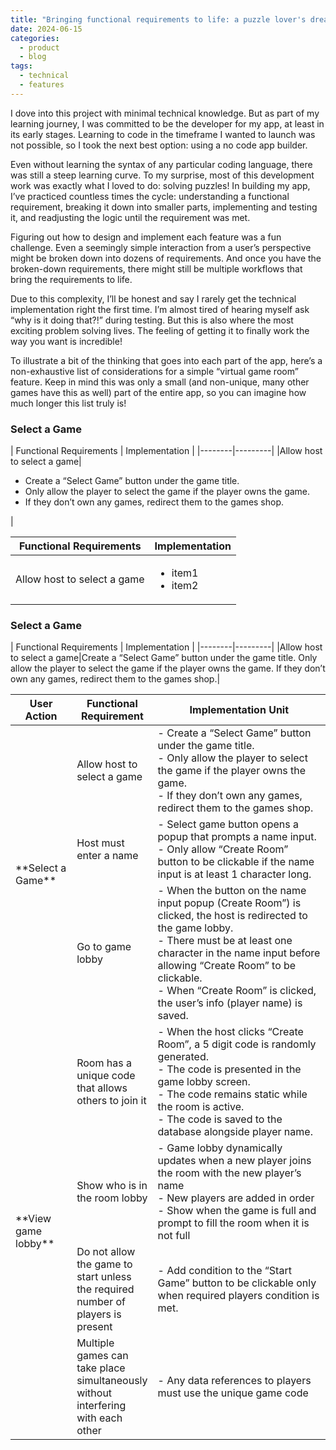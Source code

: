 ```yaml
---
title: "Bringing functional requirements to life: a puzzle lover's dream"
date: 2024-06-15
categories:
  - product
  - blog
tags:
  - technical
  - features
---
```


I dove into this project with minimal technical knowledge. But as part of my learning journey, I was committed to be the developer for my app, at least in its early stages. Learning to code in the timeframe I wanted to launch was not possible, so I took the next best option: using a no code app builder. 

Even without learning the syntax of any particular coding language, there was still a steep learning curve. To my surprise, most of this development work was exactly what I loved to do: solving puzzles! In building my app, I’ve practiced countless times the cycle: understanding a functional requirement, breaking it down into smaller parts, implementing and testing it, and readjusting the logic until the requirement was met. 

Figuring out how to design and implement each feature was a fun challenge. Even a seemingly simple interaction from a user’s perspective might be broken down into dozens of requirements. And once you have the broken-down requirements, there might still be multiple workflows that bring the requirements to life. 

Due to this complexity, I’ll be honest and say I rarely get the technical implementation right the first time. I’m almost tired of hearing myself ask “why is it doing that?!” during testing. But this is also where the most exciting problem solving lives. The feeling of getting it to finally work the way you want is incredible!

To illustrate a bit of the thinking that goes into each part of the app, here’s a non-exhaustive list of considerations for a simple “virtual game room” feature. Keep in mind this was only a small (and non-unique, many other games have this as well) part of the entire app, so you can imagine how much longer this list truly is!

<h3>Select a Game</h3>
| Functional Requirements | Implementation |
|--------|---------|
|Allow host to select a game|
<ul>
	<li>Create a “Select Game” button under the game title.</li>
	<li>Only allow the player to select the game if the player owns the game. </li>
	<li>If they don’t own any games, redirect them to the games shop.</li>
</ul>|


| Functional Requirements | Implementation |
|--------|---------|
|Allow host to select a game|<ul><li>item1</li><li>item2</li></ul>|

<h3>Select a Game</h3>
| Functional Requirements | Implementation |
|--------|---------|
|Allow host to select a game|Create a “Select Game” button under the game title. Only allow the player to select the game if the player owns the game. If they don’t own any games, redirect them to the games shop.|

<table>
<colgroup>
<col width="20%" />
<col width="20%" />
<col width="60%" />
</colgroup>
<thead>
<tr class="header">
<th>User Action</th>
<th>Functional Requirement</th>
<th>Implementation Unit</th>
</tr>
</thead>
<tbody>
<tr>
<td markdown="span" rowspan="3">**Select a Game**</td>
<td markdown="span">Allow host to select a game</td>
<td markdown="span">
	- Create a “Select Game” button under the game title.<br>
	- Only allow the player to select the game if the player owns the game.<br>
	- If they don’t own any games, redirect them to the games shop.<br>
</td>
</tr>
<tr>
<td markdown="span">Host must enter a name</td>
<td markdown="span">
	- Select game button opens a popup that prompts a name input.<br>
	- Only allow “Create Room” button to be clickable if the name input is at least 1 character long.<br>
</td>
</tr>
<tr>
<td markdown="span">Go to game lobby</td>
<td markdown="span">
	- When the button on the name input popup (Create Room”) is clicked, the host is redirected to the game lobby.<br>
	- There must be at least one character in the name input before allowing “Create Room” to be clickable.<br>
	- When “Create Room” is clicked, the user’s info (player name) is saved.<br>
</td>
</tr>
<tr>
<td markdown="span" rowspan="4">**View game lobby**</td>
<td markdown="span">Room has a unique code that allows others to join it</td>
<td markdown="span">
	- When the host clicks “Create Room”, a 5 digit code is randomly generated.<br>
	- The code is presented in the game lobby screen.<br>
	- The code remains static while the room is active.<br>
	- The code is saved to the database alongside player name.<br>

</td>
</tr>
<tr>
<td markdown="span">Show who is in the room lobby</td>
<td markdown="span">
	- Game lobby dynamically updates when a new player joins the room with the new player’s name<br>
	- New players are added in order<br>
	- Show when the game is full and prompt to fill the room when it is not full<br>
</td>
</tr>
<tr>
<td markdown="span">Do not allow the game to start unless the required number of players is present</td>
<td markdown="span">
	- Add condition to the “Start Game” button to be clickable only when required players condition is met.<br>
</td>
</tr>
<tr>
<td markdown="span">Multiple games can take place simultaneously without interfering with each other</td>
<td markdown="span">
		- Any data references to players must use the unique game code<br>
</td>
</tr>
</tbody>
</table>